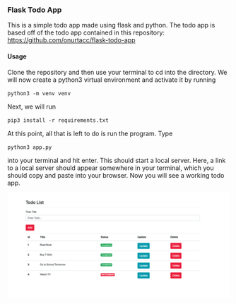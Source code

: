 ### Flask Todo App

This is a simple todo app made using flask and python. The todo app is based off of the todo app contained in this repository: https://github.com/onurtacc/flask-todo-app

#### Usage
Clone the repository and then use your terminal to cd into the directory. We will now create a python3 virtual environment and activate it by running
```
python3 -m venv venv
```
Next, we will run
```
pip3 install -r requirements.txt
```
At this point, all that is left to do is run the program. Type
```
python3 app.py
```
into your terminal and hit enter. This should start a local server. Here, a link to a local server should appear somewhere in your terminal, which you should copy and paste into your browser. Now you will see a working todo app.

![todo](templates/todo.png)
